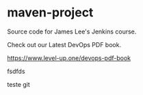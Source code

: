 # maven-project
Source code for James Lee's Jenkins course.

Check out our Latest DevOps PDF book.

https://www.level-up.one/devops-pdf-book

fsdfds


teste git
